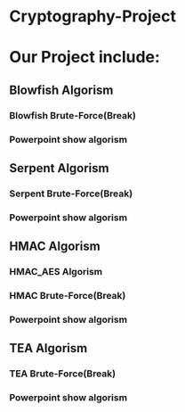 # Cryptography-Project

# Our Project include:
 ## Blowfish Algorism 
 ### Blowfish Brute-Force(Break)
 ### Powerpoint show algorism




 ## Serpent Algorism 
 ### Serpent Brute-Force(Break)
 ### Powerpoint show algorism




 ## HMAC Algorism
 ### HMAC_AES Algorism
 ### HMAC Brute-Force(Break)
 ### Powerpoint show algorism



 
 ## TEA Algorism 
 ### TEA Brute-Force(Break)
 ### Powerpoint show algorism
   
